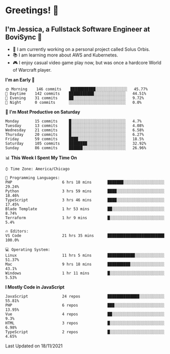 # Greetings! 🧠

## I'm Jessica, a Fullstack Software Engineer at BoviSync 🐄

- 🌟 I am currently working on a personal project called Solus Orbis.
- 📚 I am learning more about AWS and Kubernetes.
- 🎮 I enjoy casual video game play now, but was once a hardcore World of Warcraft player.

<!--START_SECTION:waka-->
**I'm an Early 🐤** 

```text
🌞 Morning    146 commits    ███████████░░░░░░░░░░░░░░   45.77% 
🌆 Daytime    142 commits    ███████████░░░░░░░░░░░░░░   44.51% 
🌃 Evening    31 commits     ██░░░░░░░░░░░░░░░░░░░░░░░   9.72% 
🌙 Night      0 commits      ░░░░░░░░░░░░░░░░░░░░░░░░░   0.0%

```
📅 **I'm Most Productive on Saturday** 

```text
Monday       15 commits     █░░░░░░░░░░░░░░░░░░░░░░░░   4.7% 
Tuesday      13 commits     █░░░░░░░░░░░░░░░░░░░░░░░░   4.08% 
Wednesday    21 commits     █░░░░░░░░░░░░░░░░░░░░░░░░   6.58% 
Thursday     20 commits     █░░░░░░░░░░░░░░░░░░░░░░░░   6.27% 
Friday       59 commits     ████░░░░░░░░░░░░░░░░░░░░░   18.5% 
Saturday     105 commits    ████████░░░░░░░░░░░░░░░░░   32.92% 
Sunday       86 commits     ██████░░░░░░░░░░░░░░░░░░░   26.96%

```


📊 **This Week I Spent My Time On** 

```text
⌚︎ Time Zone: America/Chicago

💬 Programming Languages: 
PHP                      6 hrs 18 mins       ███████░░░░░░░░░░░░░░░░░░   29.24% 
Python                   3 hrs 59 mins       ████░░░░░░░░░░░░░░░░░░░░░   18.46% 
TypeScript               3 hrs 46 mins       ████░░░░░░░░░░░░░░░░░░░░░   17.45% 
Blade Template           1 hr 53 mins        ██░░░░░░░░░░░░░░░░░░░░░░░   8.74% 
Terraform                1 hr 9 mins         █░░░░░░░░░░░░░░░░░░░░░░░░   5.4%

🔥 Editors: 
VS Code                  21 hrs 35 mins      █████████████████████████   100.0%

💻 Operating System: 
Linux                    11 hrs 5 mins       ████████████░░░░░░░░░░░░░   51.37% 
Mac                      9 hrs 18 mins       ██████████░░░░░░░░░░░░░░░   43.1% 
Windows                  1 hr 11 mins        █░░░░░░░░░░░░░░░░░░░░░░░░   5.53%

```

**I Mostly Code in JavaScript** 

```text
JavaScript               24 repos            ██████████████░░░░░░░░░░░   55.81% 
PHP                      6 repos             ███░░░░░░░░░░░░░░░░░░░░░░   13.95% 
Vue                      4 repos             ██░░░░░░░░░░░░░░░░░░░░░░░   9.3% 
HTML                     3 repos             █░░░░░░░░░░░░░░░░░░░░░░░░   6.98% 
TypeScript               2 repos             █░░░░░░░░░░░░░░░░░░░░░░░░   4.65%

```



 Last Updated on 18/11/2021
<!--END_SECTION:waka-->

<!--
**jessikuh/jessikuh** is a ✨ _special_ ✨ repository because its `README.md` (this file) appears on your GitHub profile.

Here are some ideas to get you started:

- 🔭 I’m currently working on ...
- 🌱 I’m currently learning ...
- 👯 I’m looking to collaborate on ...
- 🤔 I’m looking for help with ...
- 💬 Ask me about ...
- 📫 How to reach me: ...
- 😄 Pronouns: ...
- ⚡ Fun fact: ...
-->
